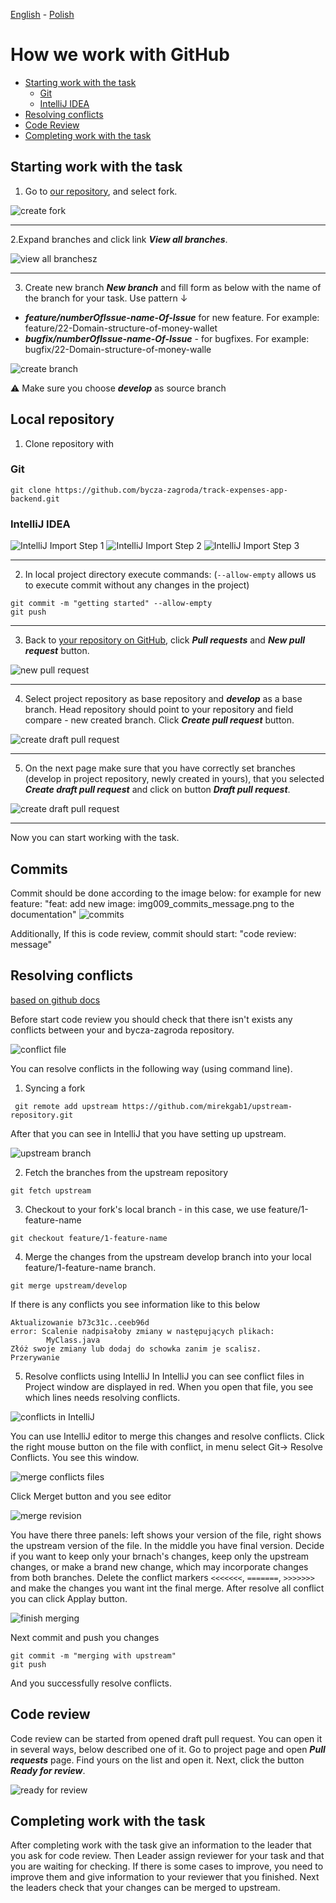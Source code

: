 [<ins>English</ins>](GITHUB_WORK.md) - [Polish](GITHUB_WORK.pl.md)

# How we work with GitHub

* [Starting work with the task](#starting-work-with-the-task)
  - [Git](#git)
  - [IntelliJ IDEA](#intellij-idea)
* [Resolving conflicts](#resolving-conflicts)
* [Code Review](#code-review)
* [Completing work with the task](#completing-work-with-the-task)


## Starting work with the task

1. Go to [our repository](https://github.com/bycza-zagroda/track-expenses-app-backend), and select fork.

![create fork](images/img001_create_fork.png)

---

2.Expand branches and click link **_View all branches_**.

![view all branchesz](images/img002_switch_branch.png)

---

3. Create new branch **_New branch_** and fill form as below with the name of the branch for your task. Use pattern ↓

- **_feature/numberOfIssue-name-Of-Issue_** for new feature. For example: feature/22-Domain-structure-of-money-wallet
- **_bugfix/numberOfIssue-name-Of-Issue_** - for bugfixes. For example: bugfix/22-Domain-structure-of-money-walle

![create branch](images/img003_create_branch.png)

⚠ Make sure you choose **_develop_** as source branch

## Local repository

1. Clone repository with

### Git

`git clone https://github.com/bycza-zagroda/track-expenses-app-backend.git`

### IntelliJ IDEA

![IntelliJ Import Step 1](images/img008_intellij_import_step_1.png)
![IntelliJ Import Step 2](images/img008_intellij_import_step_2.png)
![IntelliJ Import Step 3](images/img008_intellij_import_step_3.png)

---

2. In local project directory execute commands: (`--allow-empty` allows us to execute commit without any changes in the project)

```shell
git commit -m "getting started" --allow-empty
git push
```

---

3. Back to [your repository on GitHub](https://github.com/bycza-zagroda/track-expenses-app-backend), click **_Pull requests_** and **_New pull request_** button. 

![new pull request](images/img004_new_pull_request.png)

---

4. Select project repository as base repository and **_develop_** as a base branch. 
Head repository should point to your repository and field compare - new created branch.
Click **_Create pull request_** button.

![create draft pull request](images/img005_create_pull_request.png)

---

5. On the next page make sure that you have correctly set branches (develop in project repository, newly created in yours),
that you selected **_Create draft pull request_** and click on button **_Draft pull request_**.

![create draft pull request](images/img006_draft_pull_request.png)

---

Now you can start working with the task. 

## Commits
Commit should be done according to the image below:
for example for new feature: "feat: add new image: img009_commits_message.png to the documentation"
![commits](images/img009_commits_message.png)

Additionally, If this is code review, commit should start: "code review: message"

## Resolving conflicts
[based on github docs](https://docs.github.com/en/pull-requests/collaborating-with-pull-requests/working-with-forks/syncing-a-fork)

Before start code review you should check that there isn't exists any conflicts between your and bycza-zagroda repository. 

![conflict file](images/img015_conflict_file.png)

You can resolve conflicts in the following way (using command line). 
1. Syncing a fork
```shell
 git remote add upstream https://github.com/mirekgab1/upstream-repository.git
```

After that you can see in IntelliJ that you have setting up upstream.

![upstream branch](images/img010_upstream.png)

2. Fetch the branches from the upstream repository
```shell
git fetch upstream
```

3. Checkout to your fork's local branch - in this case, we use feature/1-feature-name
```shell
git checkout feature/1-feature-name
```

4. Merge the changes from the upstream develop branch into your local feature/1-feature-name branch. 
```shell
git merge upstream/develop
```
If there is any conflicts you see information like to this below
```shell
Aktualizowanie b73c31c..ceeb96d
error: Scalenie nadpisałoby zmiany w następujących plikach:
        MyClass.java
Złóż swoje zmiany lub dodaj do schowka zanim je scalisz.
Przerywanie
```
5. Resolve conflicts using IntelliJ
In IntelliJ you can see conflict files in Project window are displayed in red. When you open that file, you see which lines needs resolving conflicts.

![conflicts in IntelliJ](images/img011_resolve_conflicts_intellij.png)

You can use IntelliJ editor to merge this changes and resolve conflicts. 
Click the right mouse button on the file with conflict, in menu select Git-> Resolve Conflicts. You see this window.

![merge conflicts files](images/img012_conflicts.png)

Click Merget button and you see editor

![merge revision](images/img013_merge_revision.png)

You have there three panels: left shows your version of the file, right shows the upstream version of the file.
In the middle you have final version. Decide if you want to keep only your brnach's changes, keep only the upstream changes,
or make a brand new change, which may incorporate changes from both branches. Delete the conflict markers `<<<<<<<`, `=======`, `>>>>>>>`
and make the changes you want int the final merge. 
After resolve all conflict you can click Applay button. 

![finish merging](images/img014_merge_revision_finish.png)

Next commit and push you changes
```shell
git commit -m "merging with upstream"
git push
```
And you successfully resolve conflicts.

## Code review

Code review can be started from opened draft pull request. You can open it in several ways, below described one of it.
Go to project page and open **_Pull requests_** page. Find yours on the list and open it. Next, click the button **_Ready for review_**. 
 
![ready for review](images/img007_ready_for_review.png)

## Completing work with the task

After completing work with the task give an information to the leader that you ask for code review. 
Then Leader assign reviewer for your task and that you are waiting for checking. 
If there is some cases to improve, you need to improve them and give information to your reviewer that you finished. 
Next the leaders check that your changes can be merged to upstream.
